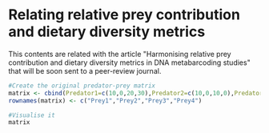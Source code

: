 
# Relating relative prey contribution and dietary diversity metrics

This contents are related with the article "Harmonising relative prey contribution and dietary diversity metrics in DNA metabarcoding studies" that will be soon sent to a peer-review journal.

````R
#Create the original predator-prey matrix
matrix <- cbind(Predator1=c(10,0,20,30),Predator2=c(10,0,10,0),Predator3=c(20,25,20,5))
rownames(matrix) <- c("Prey1","Prey2","Prey3","Prey4")

#Visualise it
matrix
````
